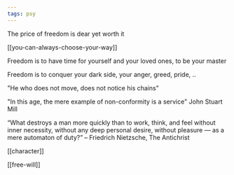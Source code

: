 ```yaml
---
tags: psy
---
```



The price of freedom is dear yet worth it 

[[you-can-always-choose-your-way]]

Freedom is to have time for yourself and your loved ones, to be your master

Freedom is to conquer your dark side, your anger, greed, pride, ..

"He who does not move, does not notice his chains"

"In this age, the mere example of non-conformity is a service" John Stuart Mill 

“What destroys a man more quickly than to work, think, and feel without inner necessity, without any deep personal desire, without pleasure — as a mere automaton of duty?” – Friedrich Nietzsche, The Antichrist

[[character]]

[[free-will]]


